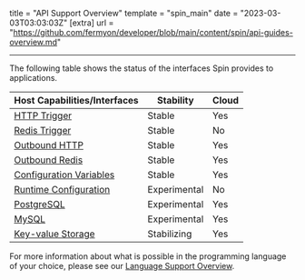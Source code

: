 title = "API Support Overview"
template = "spin_main"
date = "2023-03-03T03:03:03Z"
[extra]
url = "https://github.com/fermyon/developer/blob/main/content/spin/api-guides-overview.md"

---

The following table shows the status of the interfaces Spin provides to applications.

| Host Capabilities/Interfaces           | Stability  |    Cloud    |
|----------------------------------------|----------|-------|
| [HTTP Trigger](/spin/http-trigger)                          | Stable   | Yes   |
| [Redis Trigger](/spin/redis-trigger)                         | Stable   | No  |
| [Outbound HTTP](/spin/http-outbound)                          | Stable   | Yes   |
| [Outbound Redis](/spin/redis-outbound)                         | Stable  | Yes   |
| [Configuration Variables](/spin/variables)                      | Stable | Yes |
| [Runtime Configuration](/spin/dynamic-configuration#runtime-configuration)  | Experimental | No |
| [PostgreSQL](/spin/rdbms-storage)                             | Experimental | Yes |
| [MySQL](/spin/rdbms-storage)                                  | Experimental | Yes |
| [Key-value Storage](/spin/kv-store-api-guide)                      | Stabilizing | Yes |

For more information about what is possible in the programming language of your choice, please see our [Language Support Overview](/spin/language-support-overview).
